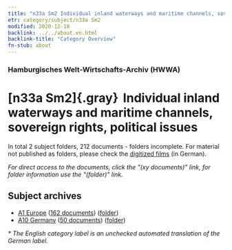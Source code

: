```yaml
---
title: "n33a Sm2 Individual inland waterways and maritime channels, sovereign rights, political issues"
etr: category/subject/n33a Sm2
modified: 2020-12-18
backlink: ../../about.en.html
backlink-title: "Category Overview"
fn-stub: about
---
```


### Hamburgisches Welt-Wirtschafts-Archiv (HWWA)
# [n33a Sm2]{.gray}&#8201; Individual inland waterways and maritime channels, sovereign rights, political issues&#160; 





In total 2 subject folders, 212 documents - folders incomplete.
For material not published as folders, please check the [digitized films](/film/h1_sh) (in German).

_For direct access to the documents, click the "(xy documents)" link, for folder information use the "(folder)" link._

## Subject archives


- [A1 Europe](../../../geo/about.en.html#A1) (<a href="https://dfg-viewer.de/show/?tx_dlf[id]=https://pm20.zbw.eu/mets/sh/1408xx/140892/1456xx/145653/public.mets.en.xml" target="_blank">162 documents</a>) ([folder](http://purl.org/pressemappe20/folder/sh/140892,145653))
- [A10 Germany](../../../geo/about.en.html#A10) (<a href="https://dfg-viewer.de/show/?tx_dlf[id]=https://pm20.zbw.eu/mets/sh/1261xx/126128/1456xx/145653/public.mets.en.xml" target="_blank">50 documents</a>) ([folder](http://purl.org/pressemappe20/folder/sh/126128,145653))


_* The English category label is an unchecked automated translation of the German label._

